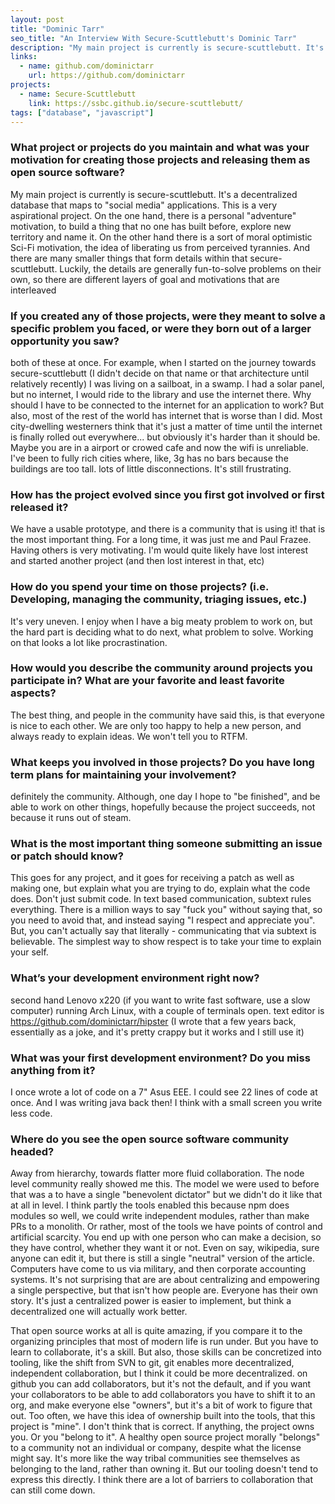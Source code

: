 ```yaml
---
layout: post
title: "Dominic Tarr"
seo_title: "An Interview With Secure-Scuttlebutt's Dominic Tarr"
description: "My main project is currently is secure-scuttlebutt. It's a decentralized database that maps to social media applications."
links:
  - name: github.com/dominictarr
    url: https://github.com/dominictarr
projects:
  - name: Secure-Scuttlebutt
    link: https://ssbc.github.io/secure-scuttlebutt/
tags: ["database", "javascript"]
---
```


### What project or projects do you maintain and what was your motivation for creating those projects and releasing them as open source software?

My main project is currently is secure-scuttlebutt. It's a
decentralized database that maps to "social media" applications. This
is a very aspirational project. On the one hand, there is a personal
"adventure" motivation, to build a thing that no one has built before,
explore new territory and name it. On the other hand there is a sort
of moral optimistic Sci-Fi motivation, the idea of liberating us from
perceived tyrannies. And there are many smaller things that form
details within that secure-scuttlebutt. Luckily, the details are
generally fun-to-solve problems on their own, so there are different
layers of goal and motivations that are interleaved

### If you created any of those projects, were they meant to solve a specific problem you faced, or were they born out of a larger opportunity you saw?

both of these at once. For example, when I started on the journey
towards secure-scuttlebutt (I didn't decide on that name or that
architecture until relatively recently) I was living on a sailboat, in
a swamp. I had a solar panel, but no internet, I would ride to the
library and use the internet there. Why should I have to be connected
to the internet for an application to work? But also, most of the rest
of the world has internet that is worse than I did. Most city-dwelling
westerners think that it's just a matter of time until the internet is
finally rolled out everywhere... but obviously it's harder than it
should be. Maybe you are in a airport or crowed cafe and now the wifi
is unreliable. I've been to fully rich cities where, like, 3g has no
bars because the buildings are too tall. lots of little
disconnections. It's still frustrating.

### How has the project evolved since you first got involved or first released it?

We have a usable prototype, and there is a community that is using it!
that is the most important thing. For a long time, it was just me and
Paul Frazee. Having others is very motivating. I'm would quite likely
have lost interest and started another project (and then lost interest
in that, etc)

### How do you spend your time on those projects? (i.e. Developing, managing the community, triaging issues, etc.)

It's very uneven. I enjoy when I have a big meaty problem to work on,
but the hard part is deciding what to do next, what problem to solve.
Working on that looks a lot like procrastination.

### How would you describe the community around projects you participate in? What are your favorite and least favorite aspects?

The best thing, and people in the community have said this, is that
everyone is nice to each other. We are only too happy to help a new
person, and always ready to explain ideas. We won't tell you to RTFM.

### What keeps you involved in those projects? Do you have long term plans for maintaining your involvement?

definitely the community. Although, one day I hope to "be finished",
and be able to work on other things, hopefully because the project
succeeds, not because it runs out of steam.

### What is the most important thing someone submitting an issue or patch should know?

This goes for any project, and it goes for receiving a patch as well
as making one,
but explain what you are trying to do, explain what the code does.
Don't just submit code. In text based communication, subtext rules
everything. There is a million ways to say "fuck you" without saying
that, so you need to avoid that, and instead saying "I respect and
appreciate you". But, you can't actually say that literally -
communicating that via subtext is believable. The simplest way to show
respect is to take your time to explain your self.

### What’s your development environment right now?

second hand Lenovo x220 (if you want to write fast software, use a
slow computer) running Arch Linux, with a couple of terminals open.
text editor is https://github.com/dominictarr/hipster (I wrote that a
few years back, essentially as a joke, and it's pretty crappy but it
works and I still use it)

### What was your first development environment? Do you miss anything from it?

I once wrote a lot of code on a 7" Asus EEE. I could see 22 lines of
code at once. And I was writing java back then!
I think with a small screen you write less code.

### Where do you see the open source software community headed?

Away from hierarchy, towards flatter more fluid collaboration. The node
level community really showed me this. The model we were used to
before that was a to have a single "benevolent dictator" but we didn't
do it like that at all in level. I think partly the tools enabled this
because npm does modules so well, we could write independent modules,
rather than make PRs to a monolith. Or rather, most of the tools we
have points of control and artificial scarcity. You end up with one
person who can make a decision, so they have control, whether they
want it or not. Even on say, wikipedia, sure anyone can edit it, but
there is still a single "neutral" version of the article. Computers
have come to us via military, and then corporate accounting systems.
It's not surprising that are are about centralizing and empowering a
single perspective, but that isn't how people are. Everyone has their
own story. It's just a centralized power is easier to implement, but
think a decentralized one will actually work better.

That open source works at all is quite amazing, if you compare it to
the organizing principles that most of modern life is run under. But
you have to learn to collaborate, it's a skill. But also, those skills
can be concretized into tooling, like the shift from SVN to git, git
enables more decentralized, independent collaboration, but I think it
could be more decentralized.
on github you can add collaborators, but it's not the default, and if
you want your collaborators to be able to add collaborators you have
to shift it to an org, and make everyone else "owners", but it's a bit
of work to figure that out. Too often, we have this idea of ownership
built into the tools, that this project is "mine". I don't think that
is correct. If anything, the project owns you. Or you "belong to it".
A healthy open source project morally "belongs" to a community not an
individual or company, despite what the license might say. It's more
like the way tribal communities see themselves as belonging to the
land, rather than owning it. But our tooling doesn't tend to express
this directly. I think there are a lot of barriers to collaboration
that can still come down.
